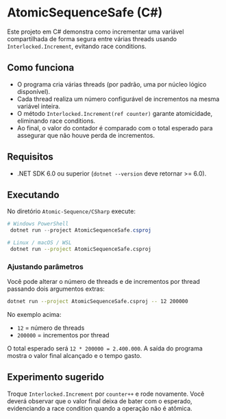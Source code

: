 # AtomicSequenceSafe (C#)

Este projeto em C# demonstra como incrementar uma variável compartilhada de forma segura entre várias threads usando `Interlocked.Increment`, evitando race conditions.

## Como funciona

- O programa cria várias threads (por padrão, uma por núcleo lógico disponível).
- Cada thread realiza um número configurável de incrementos na mesma variável inteira.
- O método `Interlocked.Increment(ref counter)` garante atomicidade, eliminando race conditions.
- Ao final, o valor do contador é comparado com o total esperado para assegurar que não houve perda de incrementos.

## Requisitos

- .NET SDK 6.0 ou superior (`dotnet --version` deve retornar >= 6.0).

## Executando

No diretório `Atomic-Sequence/CSharp` execute:

```powershell
# Windows PowerShell
 dotnet run --project AtomicSequenceSafe.csproj
```

```bash
# Linux / macOS / WSL
 dotnet run --project AtomicSequenceSafe.csproj
```

### Ajustando parâmetros

Você pode alterar o número de threads e de incrementos por thread passando dois argumentos extras:

```bash
dotnet run --project AtomicSequenceSafe.csproj -- 12 200000
```

No exemplo acima:
- `12` = número de threads
- `200000` = incrementos por thread

O total esperado será `12 * 200000 = 2.400.000`. A saída do programa mostra o valor final alcançado e o tempo gasto.

## Experimento sugerido

Troque `Interlocked.Increment` por `counter++` e rode novamente. Você deverá observar que o valor final deixa de bater com o esperado, evidenciando a race condition quando a operação não é atômica.
